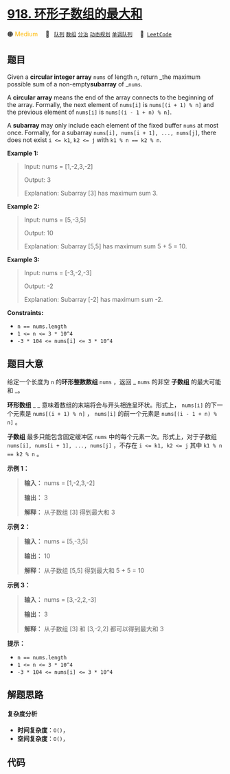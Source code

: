 # [918. 环形子数组的最大和](https://leetcode.com/problems/maximum-sum-circular-subarray)

🟠 <font color=#ffb800>Medium</font>&emsp; 🔖&ensp; [`队列`](/leetcode-js/outline/tag/queue.md) [`数组`](/leetcode-js/outline/tag/array.md) [`分治`](/leetcode-js/outline/tag/divide-and-conquer.md) [`动态规划`](/leetcode-js/outline/tag/dynamic-programming.md) [`单调队列`](/leetcode-js/outline/tag/monotonic-queue.md)&emsp; 🔗&ensp;[`LeetCode`](https://leetcode.com/problems/maximum-sum-circular-subarray)

## 题目

Given a **circular integer array** `nums` of length `n`, return _the maximum
possible sum of a non-empty**subarray** of _`nums`.

A **circular array** means the end of the array connects to the beginning of
the array. Formally, the next element of `nums[i]` is `nums[(i + 1) % n]` and
the previous element of `nums[i]` is `nums[(i - 1 + n) % n]`.

A **subarray** may only include each element of the fixed buffer `nums` at
most once. Formally, for a subarray `nums[i], nums[i + 1], ..., nums[j]`,
there does not exist `i <= k1`, `k2 <= j` with `k1 % n == k2 % n`.



**Example 1:**

> Input: nums = [1,-2,3,-2]
> 
> Output: 3
> 
> Explanation: Subarray [3] has maximum sum 3.

**Example 2:**

> Input: nums = [5,-3,5]
> 
> Output: 10
> 
> Explanation: Subarray [5,5] has maximum sum 5 + 5 = 10.

**Example 3:**

> Input: nums = [-3,-2,-3]
> 
> Output: -2
> 
> Explanation: Subarray [-2] has maximum sum -2.

**Constraints:**

  * `n == nums.length`
  * `1 <= n <= 3 * 10^4`
  * `-3 * 104 <= nums[i] <= 3 * 10^4`


## 题目大意

给定一个长度为 `n` 的**环形整数数组**  `nums` ，返回 _ `nums` 的非空 **子数组** 的最大可能和 _。

**环形数组** _ _ 意味着数组的末端将会与开头相连呈环状。形式上， `nums[i]` 的下一个元素是 `nums[(i + 1) % n]` ，
`nums[i]` 的前一个元素是 `nums[(i - 1 + n) % n]` 。

**子数组** 最多只能包含固定缓冲区 `nums` 中的每个元素一次。形式上，对于子数组 `nums[i], nums[i + 1], ...,
nums[j]` ，不存在 `i <= k1, k2 <= j` 其中 `k1 % n == k2 % n` 。



**示例 1：**

> 
> 
> 
> 
> 
> **输入：** nums = [1,-2,3,-2]
> 
> **输出：** 3
> 
> **解释：** 从子数组 [3] 得到最大和 3
> 
> 

**示例 2：**

> 
> 
> 
> 
> 
> **输入：** nums = [5,-3,5]
> 
> **输出：** 10
> 
> **解释：** 从子数组 [5,5] 得到最大和 5 + 5 = 10
> 
> 

**示例 3：**

> 
> 
> 
> 
> 
> **输入：** nums = [3,-2,2,-3]
> 
> **输出：** 3
> 
> **解释：** 从子数组 [3] 和 [3,-2,2] 都可以得到最大和 3
> 
> 



**提示：**

  * `n == nums.length`
  * `1 <= n <= 3 * 10^4`
  * `-3 * 104 <= nums[i] <= 3 * 10^4`​​​​​​​


## 解题思路

#### 复杂度分析

- **时间复杂度**：`O()`，
- **空间复杂度**：`O()`，

## 代码

```javascript

```